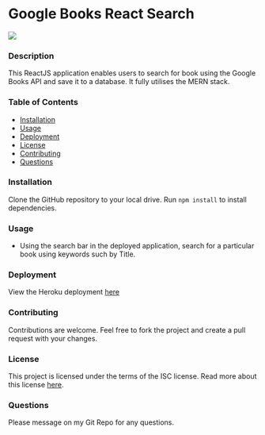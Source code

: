 # Google Books React Search


[![](https://img.shields.io/badge/License-ISC-green)](https://opensource.org/licenses/ISC)

### Description

This ReactJS application enables users to search for book using the Google Books API and save it to a database. It fully utilises the MERN stack.

### Table of Contents

* [Installation](#installation)
* [Usage](#usage)
* [Deployment](#deployment)
* [License](#license)
* [Contributing](#contributing)
* [Questions](#questions)

### Installation

Clone the GitHub repository to your local drive. Run `npm install` to install dependencies. 

### Usage

* Using the search bar in the deployed application, search for a particular book using keywords such by Title.

### Deployment

View the Heroku deployment [here](https://cryptic-headland-32892.herokuapp.com/)

### Contributing

Contributions are welcome. Feel free to fork the project and create a pull request with your changes.

### License

This project is licensed under the terms of the ISC license. Read more about this license [here](https://opensource.org/licenses/ISC).

### Questions

Please message on my Git Repo for any questions.
